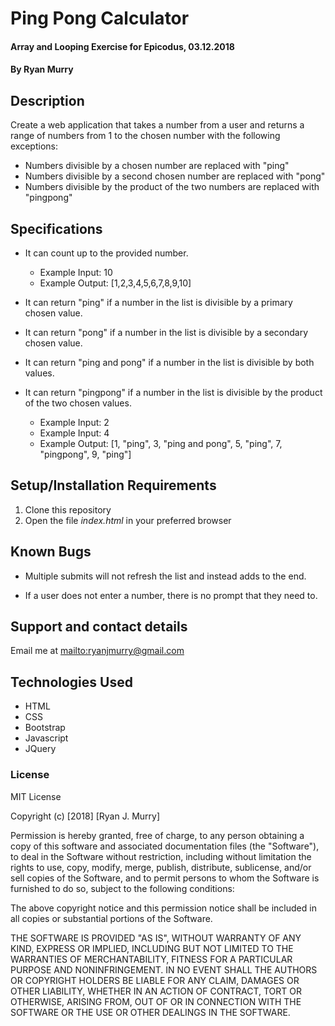 # Ping Pong Calculator

#### Array and Looping Exercise for Epicodus, 03.12.2018

#### By Ryan Murry

## Description

Create a web application that takes a number from a user and returns a range of numbers from 1 to the chosen number with the following exceptions:

* Numbers divisible by a chosen number are replaced with "ping"
* Numbers divisible by a second chosen number are replaced with "pong"
* Numbers divisible by the product of the two numbers are replaced with "pingpong"

## Specifications
* It can count up to the provided number.
  * Example Input: 10
  * Example Output: [1,2,3,4,5,6,7,8,9,10]


* It can return "ping" if a number in the list is divisible by a primary chosen value.
* It can return "pong" if a number in the list is divisible by a secondary chosen value.
* It can return "ping and pong" if a number in the list is divisible by both values.
* It can return "pingpong" if a number in the list is divisible by the product of the two chosen values.
  * Example Input: 2
  * Example Input: 4
  * Example Output: [1, "ping", 3, "ping and pong", 5, "ping", 7, "pingpong", 9, "ping"]

## Setup/Installation Requirements

1. Clone this repository
2. Open the file _index.html_ in your preferred browser

## Known Bugs

* Multiple submits will not refresh the list and instead adds to the end.

* If a user does not enter a number, there is no prompt that they need to.

## Support and contact details

Email me at <mailto:ryanjmurry@gmail.com>

## Technologies Used

* HTML
* CSS
* Bootstrap
* Javascript
* JQuery

### License

MIT License

Copyright (c) [2018] [Ryan J. Murry]

Permission is hereby granted, free of charge, to any person obtaining a copy
of this software and associated documentation files (the "Software"), to deal
in the Software without restriction, including without limitation the rights
to use, copy, modify, merge, publish, distribute, sublicense, and/or sell
copies of the Software, and to permit persons to whom the Software is
furnished to do so, subject to the following conditions:

The above copyright notice and this permission notice shall be included in all
copies or substantial portions of the Software.

THE SOFTWARE IS PROVIDED "AS IS", WITHOUT WARRANTY OF ANY KIND, EXPRESS OR
IMPLIED, INCLUDING BUT NOT LIMITED TO THE WARRANTIES OF MERCHANTABILITY,
FITNESS FOR A PARTICULAR PURPOSE AND NONINFRINGEMENT. IN NO EVENT SHALL THE
AUTHORS OR COPYRIGHT HOLDERS BE LIABLE FOR ANY CLAIM, DAMAGES OR OTHER
LIABILITY, WHETHER IN AN ACTION OF CONTRACT, TORT OR OTHERWISE, ARISING FROM,
OUT OF OR IN CONNECTION WITH THE SOFTWARE OR THE USE OR OTHER DEALINGS IN THE
SOFTWARE.
